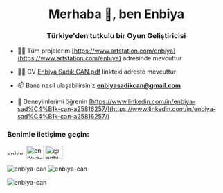 <h1 align="center">Merhaba 👋, ben Enbiya</h1>
<h3 align="center">Türkiye'den tutkulu bir Oyun Geliştiricisi</h3>

- 👨‍💻 Tüm projelerim  [https://www.artstation.com/enbiya](https://www.artstation.com/enbiya)
adresinde mevcuttur

- 👨‍💻 CV [Enbiya Sadık CAN.pdf](https://github.com/user-attachments/files/16845004/Enbiya.Sadik.CAN.pdf) linkteki adreste mevcuttur

- 📫 Bana nasıl ulaşabilirsiniz **enbiyasadikcan@gmail.com**

- 📄 Deneyimlerimi öğrenin [https://www.linkedin.com/in/enbiya-sad%C4%B1k-can-a25816257/](https://www.linkedin.com/in/enbiya-sad%C4%B1k-can-a25816257/)

<h3 align="left">Benimle iletişime geçin:</h3>
<p align="left">
<a href="https://www.linkedin.com/in/enbiya-can/" target="blank"><img align="center" src="https://raw.githubusercontent.com/rahuldkjain/github-profile-readme-generator/master/src/images/icons/Social/linked-in-alt.svg" alt="enbiya-sabit-olabilir" height="10" width="40" /></a>
<a href="https://www.behance.net/EnbiyaCan" target="blank"><img align="center" src="https://raw.githubusercontent.com/rahuldkjain/github-profile-readme-generator/master/src/images/icons/Social/behance.svg" alt="enbiya-sabit-olabilir" height="30" width="40" /></a>
<a href="https://www.youtube.com/@LyriaDawnstar" target="blank"><img align="center" src="https://raw.githubusercontent.com/rahuldkjain/github-profile-readme-generator/master/src/images/icons/Social/youtube.svg" alt="@enbiya_c" height="30" width="40" /></a>
</p>


<p><img align="left" src="https://github-readme-stats.vercel.app/api/top-langs?username=enbiya-can&show_icons=true&locale=tr&layout=compact" alt="enbiya-can" /></p>

<p> <img align="center" src="https://github-readme-stats.vercel.app/api?username=enbiya-can&show_icons=true&locale=tr" alt="enbiya-can" /></p>

<p><img align="center" src="https://github-readme-streak-stats.herokuapp.com/?user=enbiya-can&" alt="enbiya-can" /></p>
